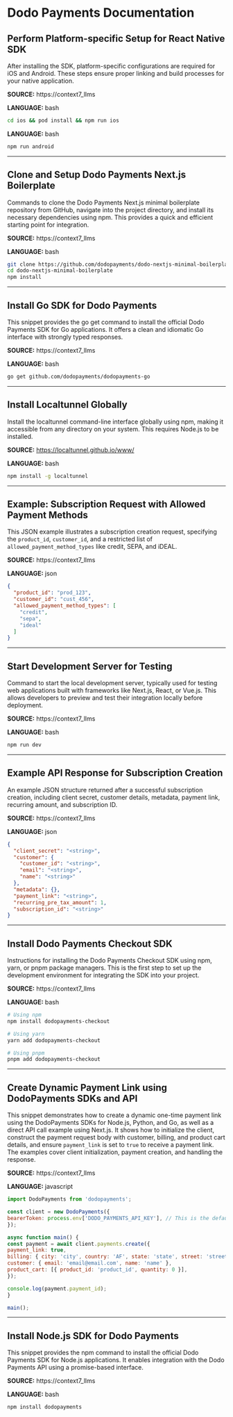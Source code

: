 # Dodo Payments Documentation

## Perform Platform-specific Setup for React Native SDK
After installing the SDK, platform-specific configurations are required for iOS and Android. These steps ensure proper linking and build processes for your native application.

**SOURCE:** https://context7_llms

**LANGUAGE:** bash
```bash
cd ios && pod install && npm run ios
```

**LANGUAGE:** bash
```bash
npm run android
```

---

## Clone and Setup Dodo Payments Next.js Boilerplate
Commands to clone the Dodo Payments Next.js minimal boilerplate repository from GitHub, navigate into the project directory, and install its necessary dependencies using npm. This provides a quick and efficient starting point for integration.

**SOURCE:** https://context7_llms

**LANGUAGE:** bash
```bash
git clone https://github.com/dodopayments/dodo-nextjs-minimal-boilerplate
cd dodo-nextjs-minimal-boilerplate
npm install
```

---

## Install Go SDK for Dodo Payments
This snippet provides the go get command to install the official Dodo Payments SDK for Go applications. It offers a clean and idiomatic Go interface with strongly typed responses.

**SOURCE:** https://context7_llms

**LANGUAGE:** bash
```bash
go get github.com/dodopayments/dodopayments-go
```

---

## Install Localtunnel Globally
Install the localtunnel command-line interface globally using npm, making it accessible from any directory on your system. This requires Node.js to be installed.

**SOURCE:** https://localtunnel.github.io/www/

**LANGUAGE:** bash
```bash
npm install -g localtunnel
```

---

## Example: Subscription Request with Allowed Payment Methods
This JSON example illustrates a subscription creation request, specifying the `product_id`, `customer_id`, and a restricted list of `allowed_payment_method_types` like credit, SEPA, and iDEAL.

**SOURCE:** https://context7_llms

**LANGUAGE:** json
```json
{
  "product_id": "prod_123",
  "customer_id": "cust_456",
  "allowed_payment_method_types": [
    "credit",
    "sepa",
    "ideal"
  ]
}
```

---

## Start Development Server for Testing
Command to start the local development server, typically used for testing web applications built with frameworks like Next.js, React, or Vue.js. This allows developers to preview and test their integration locally before deployment.

**SOURCE:** https://context7_llms

**LANGUAGE:** bash
```bash
npm run dev
```

---

## Example API Response for Subscription Creation
An example JSON structure returned after a successful subscription creation, including client secret, customer details, metadata, payment link, recurring amount, and subscription ID.

**SOURCE:** https://context7_llms

**LANGUAGE:** json
```json
{
  "client_secret": "<string>",
  "customer": {
    "customer_id": "<string>",
    "email": "<string>",
    "name": "<string>"
  },
  "metadata": {},
  "payment_link": "<string>",
  "recurring_pre_tax_amount": 1,
  "subscription_id": "<string>"
}
```

---

## Install Dodo Payments Checkout SDK
Instructions for installing the Dodo Payments Checkout SDK using npm, yarn, or pnpm package managers. This is the first step to set up the development environment for integrating the SDK into your project.

**SOURCE:** https://context7_llms

**LANGUAGE:** bash
```bash
# Using npm
npm install dodopayments-checkout

# Using yarn
yarn add dodopayments-checkout

# Using pnpm
pnpm add dodopayments-checkout
```

---

## Create Dynamic Payment Link using DodoPayments SDKs and API
This snippet demonstrates how to create a dynamic one-time payment link using the DodoPayments SDKs for Node.js, Python, and Go, as well as a direct API call example using Next.js. It shows how to initialize the client, construct the payment request body with customer, billing, and product cart details, and ensure `payment_link` is set to `true` to receive a payment link. The examples cover client initialization, payment creation, and handling the response.

**SOURCE:** https://context7_llms

**LANGUAGE:** javascript
```javascript
import DodoPayments from 'dodopayments';

const client = new DodoPayments({
bearerToken: process.env['DODO_PAYMENTS_API_KEY'], // This is the default and can be omitted
});

async function main() {
const payment = await client.payments.create({
payment_link: true,
billing: { city: 'city', country: 'AF', state: 'state', street: 'street', zipcode: 0 },
customer: { email: 'email@email.com', name: 'name' },
product_cart: [{ product_id: 'product_id', quantity: 0 }],
});

console.log(payment.payment_id);
}

main();
```

---

## Install Node.js SDK for Dodo Payments
This snippet provides the npm command to install the official Dodo Payments SDK for Node.js applications. It enables integration with the Dodo Payments API using a promise-based interface.

**SOURCE:** https://context7_llms

**LANGUAGE:** bash
```bash
npm install dodopayments